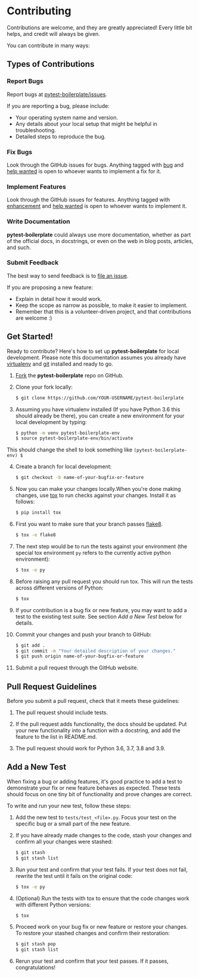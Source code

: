 # Contributing

Contributions are welcome, and they are greatly appreciated! Every little bit
helps, and credit will always be given.

You can contribute in many ways:

## Types of Contributions

### Report Bugs

Report bugs at [pytest-boilerplate/issues][issues].

If you are reporting a bug, please include:

* Your operating system name and version.
* Any details about your local setup that might be helpful in troubleshooting.
* Detailed steps to reproduce the bug.

[issues]: https://github.com/devxhub/pytest-boilerplate/issues

### Fix Bugs

Look through the GitHub issues for bugs. Anything tagged with [bug][bug] and
[help wanted][help wanted] is open to whoever wants to implement a fix for it.

[help wanted]: https://github.com/devxhub/pytest-boilerplate/labels/help%20wanted
[bug]: https://github.com/devxhub/pytest-boilerplate/labels/bug

### Implement Features

Look through the GitHub issues for features. Anything tagged with
[enhancement][enhancement] and [help wanted][help wanted] is open to whoever
wants to implement it.

[enhancement]: https://github.com/devxhub/pytest-boilerplate/labels/enhancement
[help wanted]: https://github.com/devxhub/pytest-boilerplate/labels/help%20wanted

### Write Documentation

**pytest-boilerplate** could always use more documentation, whether as part of the
official docs, in docstrings, or even on the web in blog posts, articles, and
such.

### Submit Feedback

The best way to send feedback is to [file an issue][issues].


If you are proposing a new feature:

* Explain in detail how it would work.
* Keep the scope as narrow as possible, to make it easier to implement.
* Remember that this is a volunteer-driven project, and that contributions
  are welcome :)

[issues]: https://github.com/devxhub/pytest-boilerplate/issues

## Get Started!

Ready to contribute? Here's how to set up **pytest-boilerplate** for local
development. Please note this documentation assumes you already have
[virtualenv][virtualenv] and [git][git] installed and ready to go.

1. [Fork][fork] the **pytest-boilerplate** repo on GitHub.

2. Clone your fork locally:

    ```bash
    $ git clone https://github.com/YOUR-USERNAME/pytest-boilerplate
    ```

3. Assuming you have virtualenv installed (If you have Python 3.6 this should
   already be there), you can create a new environment for your local
   development by typing:

    ``` bash
    $ python -m venv pytest-boilerplate-env
    $ source pytest-boilerplate-env/bin/activate
    ```
This should change the shell to look something like ``(pytest-boilerplate-env) $``

4. Create a branch for local development:

    ``` bash
    $ git checkout -b name-of-your-bugfix-or-feature
    ```

5. Now you can make your changes locally.When you're done making changes, use
   [tox][tox] to run checks against your changes. Install it as follows:

    ``` bash
    $ pip install tox
    ```

6. First you want to make sure that your branch passes [flake8][flake8].

    ``` bash
    $ tox -e flake8
    ```

7. The next step would be to run the tests against your environment (the
   special tox environment ``py`` refers to the currently active python
   environment):

    ``` bash
    $ tox -e py
    ```

8. Before raising any pull request you should run tox. This will run the tests
   across different versions of Python:

    ``` bash
    $ tox
    ```

9. If your contribution is a bug fix or new feature, you may want to add a test
   to the existing test suite. See section *Add a New Test* below for details.

10. Commit your changes and push your branch to GitHub:

    ``` bash
    $ git add .
    $ git commit -m "Your detailed description of your changes."
    $ git push origin name-of-your-bugfix-or-feature
    ```

11. Submit a pull request through the GitHub website.

[clone]: https://help.github.com/articles/fork-a-repo/#step-2-create-a-local-clone-of-your-fork
[flake8]: https://pypi.python.org/pypi/flake8
[fork]: https://help.github.com/articles/fork-a-repo/
[git]: https://git-scm.com/book/en/v2/Getting-Started-Installing-Git
[tox]: https://pypi.python.org/pypi/tox
[virtualenv]: https://virtualenv.pypa.io/en/stable/installation

Pull Request Guidelines
-----------------------

Before you submit a pull request, check that it meets these guidelines:

1. The pull request should include tests.

2. If the pull request adds functionality, the docs should be updated. Put your
   new functionality into a function with a docstring, and add the feature to
   the list in README.md.

3. The pull request should work for Python 3.6, 3.7, 3.8 and 3.9.

Add a New Test
---------------

When fixing a bug or adding features, it's good practice to add a test to
demonstrate your fix or new feature behaves as expected. These tests should
focus on one tiny bit of functionality and prove changes are correct.

To write and run your new test, follow these steps:

1. Add the new test to ``tests/test_<file>.py``. Focus your test on the
   specific bug or a small part of the new feature.

2. If you have already made changes to the code, stash your changes and confirm
   all your changes were stashed:

    ``` bash
    $ git stash
    $ git stash list
    ```

3. Run your test and confirm that your test fails. If your test does not fail,
   rewrite the test until it fails on the original code:

    ``` bash
    $ tox -e py
    ```

4. (Optional) Run the tests with tox to ensure that the code changes work with
   different Python versions:

    ``` bash
    $ tox
    ```

5. Proceed work on your bug fix or new feature or restore your changes. To
   restore your stashed changes and confirm their restoration:

    ``` bash
    $ git stash pop
    $ git stash list
    ```

6. Rerun your test and confirm that your test passes. If it passes,
   congratulations!

[bug]: https://github.com/devxhub/pytest-boilerplate/labels/bug
[enhancement]: https://github.com/devxhub/pytest-boilerplate/labels/enhancement
[help wanted]: https://github.com/devxhub/pytest-boilerplate/labels/help%20wanted
[issues]: https://github.com/devxhub/pytest-boilerplate/issues
